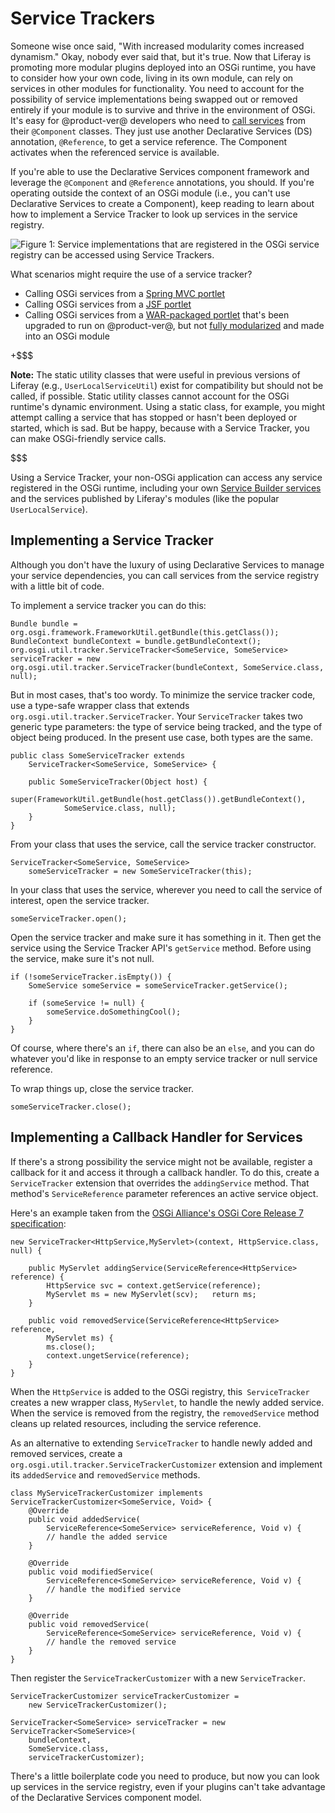 # Service Trackers [](id=service-trackers)

Someone wise once said, "With increased modularity comes increased dynamism."
Okay, nobody ever said that, but it's true. Now that Liferay is promoting more
modular plugins deployed into an OSGi runtime, you have to consider how your
own code, living in its own module, can rely on services in other modules for
functionality. You need to account for the possibility of service
implementations being swapped out or removed entirely if your module is to
survive and thrive in the environment of OSGi. It's easy for @product-ver@
developers who need to [call services](/develop/tutorials/-/knowledge_base/7-0/finding-and-invoking-liferay-services)
from their `@Component` classes. They just use another Declarative Services (DS)
annotation, `@Reference`, to get a service reference. The Component activates when the referenced service is available. 

If you're able to use the Declarative Services component framework and leverage
the `@Component` and `@Reference` annotations, you should. If you're operating
outside the context of an OSGi module (i.e., you can't use Declarative
Services to create a Component), keep reading to learn about how to implement a
Service Tracker to look up services in the service registry. 

![Figure 1: Service implementations that are registered in the OSGi service registry can be accessed using Service Trackers.](../../../images/service-registry.png)

What scenarios might require the use of a service tracker?

-  Calling OSGi services from a [Spring MVC portlet](/develop/tutorials/-/knowledge_base/7-0/spring-mvc)
-  Calling OSGi services from a [JSF portlet](/develop/tutorials/-/knowledge_base/7-0/jsf-portlets-with-liferay-faces)
-  Calling OSGi services from a [WAR-packaged portlet](/develop/tutorials/-/knowledge_base/7-0/upgrading-plugins-to-liferay-7)
  that's been upgraded to run on @product-ver@, but not
  [fully modularized](/develop/tutorials/-/knowledge_base/7-0/modularizing-an-existing-portlet)
  and made into an OSGi module

+$$$

**Note:**  The static utility classes that were useful in previous versions of
Liferay (e.g., `UserLocalServiceUtil`) exist for compatibility but should not be
called, if possible.  Static utility classes cannot account for the OSGi
runtime's dynamic environment. Using a static class, for example, you might
attempt calling a service that has stopped or hasn't been deployed or started,
which is sad. But be happy, because with a Service Tracker, you can make
OSGi-friendly service calls.

$$$

Using a Service Tracker, your non-OSGi application can access any service
registered in the OSGi runtime, including your own
[Service Builder services](/develop/tutorials/-/knowledge_base/7-0/what-is-service-builder)
and the services published by Liferay's modules (like the popular
`UserLocalService`).

## Implementing a Service Tracker [](id=implementing-a-service-tracker)

Although you don't have the luxury of using Declarative Services to manage your
service dependencies, you can call services from the service registry with a
little bit of code.

To implement a service tracker you can do this:

    Bundle bundle = org.osgi.framework.FrameworkUtil.getBundle(this.getClass());
    BundleContext bundleContext = bundle.getBundleContext();
    org.osgi.util.tracker.ServiceTracker<SomeService, SomeService> serviceTracker = new 
    org.osgi.util.tracker.ServiceTracker(bundleContext, SomeService.class, null);

But in most cases, that's too wordy. To minimize the service tracker code, use a
type-safe wrapper class that extends `org.osgi.util.tracker.ServiceTracker`.
Your `ServiceTracker` takes two generic type parameters: the type of service
being tracked, and the type of object being produced. In the present use case,
both types are the same.

    public class SomeServiceTracker extends 
        ServiceTracker<SomeService, SomeService> {     

        public SomeServiceTracker(Object host) {
            super(FrameworkUtil.getBundle(host.getClass()).getBundleContext(), 
                SomeService.class, null);     
        } 
    }

From your class that uses the service, call the service tracker constructor. 

    ServiceTracker<SomeService, SomeService>
        someServiceTracker = new SomeServiceTracker(this);

In your class that uses the service, wherever you need to call the service of
interest, open the service tracker. 

    someServiceTracker.open();

Open the service tracker and make sure it has something in it. Then get the
service using the Service Tracker API's `getService` method. Before using the
service, make sure it's not null.  

    if (!someServiceTracker.isEmpty()) {
        SomeService someService = someServiceTracker.getService();

        if (someService != null) {
            someService.doSomethingCool();
        }
    }

Of course, where there's an `if`, there can also be an `else`, and you can do
whatever you'd like in response to an empty service tracker or null service
reference. 

To wrap things up, close the service tracker. 

    someServiceTracker.close(); 

## Implementing a Callback Handler for Services [](id=implementing-a-callback-handler-for-services)

If there's a strong possibility the service might not be available, register a
callback for it and access it through a callback handler. To do this, create a
`ServiceTracker` extension that overrides the `addingService` method. That
method's `ServiceReference` parameter references an active service object. 

Here's an example taken from the [OSGi Alliance's OSGi Core Release 7 specification](https://osgi.org/specification/osgi.core/7.0.0/util.tracker.html#d0e51991):

    new ServiceTracker<HttpService,MyServlet>(context, HttpService.class, null) {

        public MyServlet addingService(ServiceReference<HttpService> reference) {
            HttpService svc = context.getService(reference);
            MyServlet ms = new MyServlet(scv);   return ms;
        }

        public void removedService(ServiceReference<HttpService> reference,
            MyServlet ms) {
            ms.close();
            context.ungetService(reference);
        }
    }

When the `HttpService` is added to the OSGi registry, this` ServiceTracker`
creates a new wrapper class, `MyServlet`, to handle the newly added service.
When the service is removed from the registry, the `removedService` method
cleans up related resources, including the service reference. 

As an alternative to extending `ServiceTracker` to handle newly added and
removed services, create a `org.osgi.util.tracker.ServiceTrackerCustomizer`
extension and implement its `addedService` and `removedService` methods. 

    class MyServiceTrackerCustomizer implements ServiceTrackerCustomizer<SomeService, Void> {
        @Override
        public void addedService(
            ServiceReference<SomeService> serviceReference, Void v) {
            // handle the added service
        }

        @Override
        public void modifiedService(
            ServiceReference<SomeService> serviceReference, Void v) {
            // handle the modified service
        }

        @Override
        public void removedService(
            ServiceReference<SomeService> serviceReference, Void v) {
            // handle the removed service
        }
    }

 Then register the `ServiceTrackerCustomizer` with a new `ServiceTracker`.
 
    ServiceTrackerCustomizer serviceTrackerCustomizer =
        new ServiceTrackerCustomizer();

    ServiceTracker<SomeService> serviceTracker = new ServiceTracker<SomeService>(
        bundleContext, 
        SomeService.class,
        serviceTrackerCustomizer);

There's a little boilerplate code you need to produce, but now you can look up
services in the service registry, even if your plugins can't take advantage of
the Declarative Services component model. 

